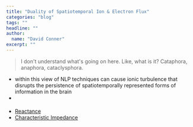 ```yaml
---
title: "Duality of Spatiotemporal Ion & Electron Flux"
categories: "blog"
tags: ""
headline: ""
author:
  name: "David Conner"
excerpt: ""
---
```


> I don't understand what's going on here. Like, what is it?
> Cataphora, anaphora, cataclysphora.

- within this view of NLP techniques can cause ionic turbulence that
  disrupts the persistence of spatiotemporally represented forms of
  information in the brain
- 

####

- [Reactance]()
- [Characteristic Impedance](https://en.wikipedia.org/wiki/Characteristic_impedance)

